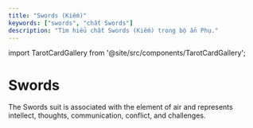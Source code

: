```yaml
---
title: "Swords (Kiếm)"
keywords: ["swords", "chất Swords"]
description: "Tìm hiểu chất Swords (Kiếm) trong bộ ẩn Phụ."
---
```



import TarotCardGallery from '@site/src/components/TarotCardGallery';


# Swords

The Swords suit is associated with the element of air and represents intellect, thoughts, communication, conflict, and challenges.

<TarotCardGallery category="swords" />
